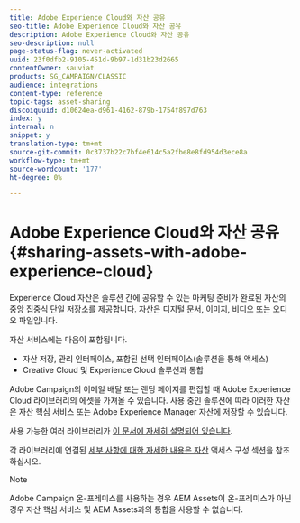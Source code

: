 ```yaml
---
title: Adobe Experience Cloud와 자산 공유
seo-title: Adobe Experience Cloud와 자산 공유
description: Adobe Experience Cloud와 자산 공유
seo-description: null
page-status-flag: never-activated
uuid: 23f0dfb2-9105-451d-9b97-1d31b23d2665
contentOwner: sauviat
products: SG_CAMPAIGN/CLASSIC
audience: integrations
content-type: reference
topic-tags: asset-sharing
discoiquuid: d10624ea-d961-4162-879b-1754f897d763
index: y
internal: n
snippet: y
translation-type: tm+mt
source-git-commit: 0c3737b22c7bf4e614c5a2fbe8e8fd954d3ece8a
workflow-type: tm+mt
source-wordcount: '177'
ht-degree: 0%

---
```



# Adobe Experience Cloud와 자산 공유{#sharing-assets-with-adobe-experience-cloud}

Experience Cloud 자산은 솔루션 간에 공유할 수 있는 마케팅 준비가 완료된 자산의 중앙 집중식 단일 저장소를 제공합니다. 자산은 디지털 문서, 이미지, 비디오 또는 오디오 파일입니다.

자산 서비스에는 다음이 포함됩니다.

* 자산 저장, 관리 인터페이스, 포함된 선택 인터페이스(솔루션을 통해 액세스)
* Creative Cloud 및 Experience Cloud 솔루션과 통합

Adobe Campaign의 이메일 배달 또는 랜딩 페이지를 편집할 때 Adobe Experience Cloud 라이브러리의 에셋을 가져올 수 있습니다. 사용 중인 솔루션에 따라 이러한 자산은 자산 핵심 서비스 또는 Adobe Experience Manager 자산에 저장할 수 있습니다.

사용 가능한 여러 라이브러리가 [이 문서에 자세히 설명되어 있습니다](https://docs.adobe.com/content/help/en/core-services/interface/assets/experience-cloud-assets.html).

각 라이브러리에 연결된 [세부 사항에 대한 자세한 내용은 자산](../../integrations/using/configuring-access-to-assets.md) 액세스 구성 섹션을 참조하십시오.

>[!NOTE]
>
>Adobe Campaign 온-프레미스를 사용하는 경우 AEM Assets이 온-프레미스가 아닌 경우 자산 핵심 서비스 및 AEM Assets과의 통합을 사용할 수 없습니다.

